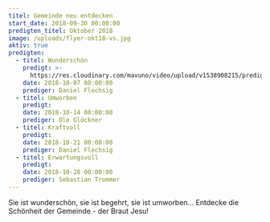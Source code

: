 ```yaml
---
titel: Gemeinde neu entdecken
start_date: 2018-09-30 00:00:00
predigten_titel: Oktober 2018
image: /uploads/flyer-okt18-vs.jpg
aktiv: true
predigten:
  - titel: Wunderschön
    predigt: >-
      https://res.cloudinary.com/mavuno/video/upload/v1538908215/predigten/Gemeinde%20neu%20entdecken/20181007_Predigt_Flechsig_Gemeinde_neu_entdecken_01.mp3
    date: 2018-10-07 00:00:00
    prediger: Daniel Flechsig
  - titel: Umworben
    predigt:
    date: 2018-10-14 00:00:00
    prediger: Ole Glöckner
  - titel: Kraftvoll
    predigt:
    date: 2018-10-21 00:00:00
    prediger: Daniel Flechsig
  - titel: Erwartungsvoll
    predigt:
    date: 2018-10-28 00:00:00
    prediger: Sebastian Trommer
---
```


Sie ist wunderschön, sie ist begehrt, sie ist umworben… Entdecke die Schönheit der Gemeinde - der Braut Jesu!